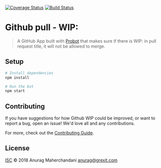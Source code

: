 [![Coverage Status](https://coveralls.io/repos/github/anuragmaher/temp/badge.svg?branch=master)](https://coveralls.io/github/anuragmaher/temp?branch=master)
[![Build Status](https://travis-ci.org/anuragmaher/temp.svg?branch=master)](https://travis-ci.org/anuragmaher/temp)

# Github pull - WIP:

> A GitHub App built with [Probot](https://github.com/probot/probot) that makes sure if there is WIP: in pull request title, it will not be allowed to merge.

## Setup

```sh
# Install dependencies
npm install

# Run the bot
npm start
```

## Contributing

If you have suggestions for how Github WIP could be improved, or want to report a bug, open an issue! We'd love all and any contributions.

For more, check out the [Contributing Guide](CONTRIBUTING.md).

## License

[ISC](LICENSE) © 2018 Anurag Maherchandani <anurag@grexit.com>

